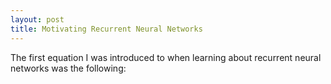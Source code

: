 ```yaml
---
layout: post
title: Motivating Recurrent Neural Networks 
---
```


The first equation I was introduced to when learning about recurrent neural networks was the following: 


